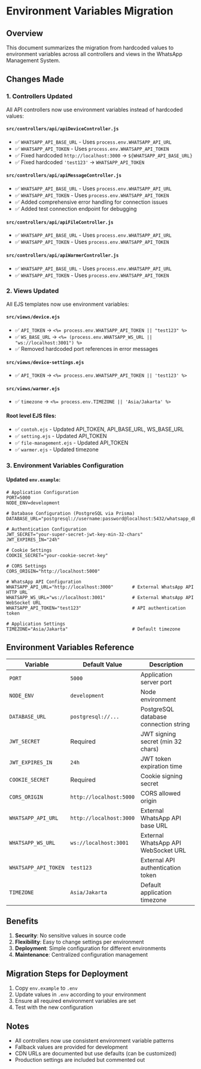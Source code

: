 # Environment Variables Migration

## Overview
This document summarizes the migration from hardcoded values to environment variables across all controllers and views in the WhatsApp Management System.

## Changes Made

### 1. Controllers Updated
All API controllers now use environment variables instead of hardcoded values:

#### `src/controllers/api/apiDeviceController.js`
- ✅ `WHATSAPP_API_BASE_URL` - Uses `process.env.WHATSAPP_API_URL`
- ✅ `WHATSAPP_API_TOKEN` - Uses `process.env.WHATSAPP_API_TOKEN` 
- ✅ Fixed hardcoded `http://localhost:3000` → `${WHATSAPP_API_BASE_URL}`
- ✅ Fixed hardcoded `'test123'` → `WHATSAPP_API_TOKEN`

#### `src/controllers/api/apiMessageController.js`
- ✅ `WHATSAPP_API_BASE_URL` - Uses `process.env.WHATSAPP_API_URL`
- ✅ `WHATSAPP_API_TOKEN` - Uses `process.env.WHATSAPP_API_TOKEN`
- ✅ Added comprehensive error handling for connection issues
- ✅ Added test connection endpoint for debugging

#### `src/controllers/api/apiFileController.js`
- ✅ `WHATSAPP_API_BASE_URL` - Uses `process.env.WHATSAPP_API_URL`
- ✅ `WHATSAPP_API_TOKEN` - Uses `process.env.WHATSAPP_API_TOKEN`

#### `src/controllers/api/apiWarmerController.js`
- ✅ `WHATSAPP_API_BASE_URL` - Uses `process.env.WHATSAPP_API_URL`
- ✅ `WHATSAPP_API_TOKEN` - Uses `process.env.WHATSAPP_API_TOKEN`

### 2. Views Updated
All EJS templates now use environment variables:

#### `src/views/device.ejs`
- ✅ `API_TOKEN` → `<%= process.env.WHATSAPP_API_TOKEN || "test123" %>`
- ✅ `WS_BASE_URL` → `<%= (process.env.WHATSAPP_WS_URL || "ws://localhost:3001") %>`
- ✅ Removed hardcoded port references in error messages

#### `src/views/device-settings.ejs`
- ✅ `API_TOKEN` → `<%= process.env.WHATSAPP_API_TOKEN || 'test123' %>`

#### `src/views/warmer.ejs`
- ✅ `timezone` → `<%= process.env.TIMEZONE || 'Asia/Jakarta' %>`

#### Root level EJS files:
- ✅ `contoh.ejs` - Updated API_TOKEN, API_BASE_URL, WS_BASE_URL
- ✅ `setting.ejs` - Updated API_TOKEN
- ✅ `file-management.ejs` - Updated API_TOKEN  
- ✅ `warmer.ejs` - Updated timezone

### 3. Environment Variables Configuration

#### Updated `env.example`:
```env
# Application Configuration
PORT=5000
NODE_ENV=development

# Database Configuration (PostgreSQL via Prisma)
DATABASE_URL="postgresql://username:password@localhost:5432/whatsapp_db"

# Authentication Configuration
JWT_SECRET="your-super-secret-jwt-key-min-32-chars"
JWT_EXPIRES_IN="24h"

# Cookie Settings
COOKIE_SECRET="your-cookie-secret-key"

# CORS Settings
CORS_ORIGIN="http://localhost:5000"

# WhatsApp API Configuration
WHATSAPP_API_URL="http://localhost:3000"       # External WhatsApp API HTTP URL
WHATSAPP_WS_URL="ws://localhost:3001"          # External WhatsApp API WebSocket URL  
WHATSAPP_API_TOKEN="test123"                   # API authentication token

# Application Settings
TIMEZONE="Asia/Jakarta"                        # Default timezone
```

## Environment Variables Reference

| Variable | Default Value | Description |
|----------|---------------|-------------|
| `PORT` | `5000` | Application server port |
| `NODE_ENV` | `development` | Node environment |
| `DATABASE_URL` | `postgresql://...` | PostgreSQL database connection string |
| `JWT_SECRET` | Required | JWT signing secret (min 32 chars) |
| `JWT_EXPIRES_IN` | `24h` | JWT token expiration time |
| `COOKIE_SECRET` | Required | Cookie signing secret |
| `CORS_ORIGIN` | `http://localhost:5000` | CORS allowed origin |
| `WHATSAPP_API_URL` | `http://localhost:3000` | External WhatsApp API base URL |
| `WHATSAPP_WS_URL` | `ws://localhost:3001` | External WhatsApp API WebSocket URL |
| `WHATSAPP_API_TOKEN` | `test123` | External API authentication token |
| `TIMEZONE` | `Asia/Jakarta` | Default application timezone |

## Benefits

1. **Security**: No sensitive values in source code
2. **Flexibility**: Easy to change settings per environment
3. **Deployment**: Simple configuration for different environments
4. **Maintenance**: Centralized configuration management

## Migration Steps for Deployment

1. Copy `env.example` to `.env`
2. Update values in `.env` according to your environment
3. Ensure all required environment variables are set
4. Test with the new configuration

## Notes

- All controllers now use consistent environment variable patterns
- Fallback values are provided for development
- CDN URLs are documented but use defaults (can be customized)
- Production settings are included but commented out 